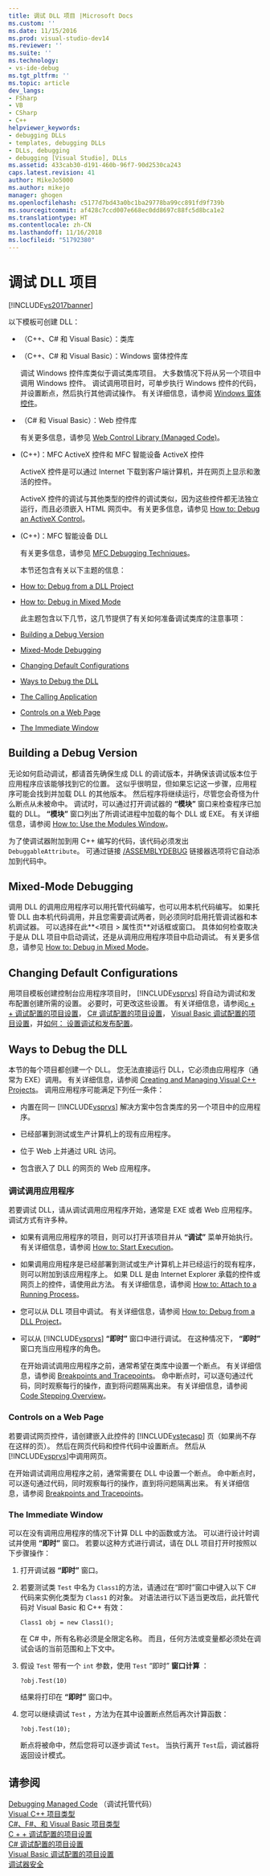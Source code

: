 ```yaml
---
title: 调试 DLL 项目 |Microsoft Docs
ms.custom: ''
ms.date: 11/15/2016
ms.prod: visual-studio-dev14
ms.reviewer: ''
ms.suite: ''
ms.technology:
- vs-ide-debug
ms.tgt_pltfrm: ''
ms.topic: article
dev_langs:
- FSharp
- VB
- CSharp
- C++
helpviewer_keywords:
- debugging DLLs
- templates, debugging DLLs
- DLLs, debugging
- debugging [Visual Studio], DLLs
ms.assetid: 433cab30-d191-460b-96f7-90d2530ca243
caps.latest.revision: 41
author: MikeJo5000
ms.author: mikejo
manager: ghogen
ms.openlocfilehash: c5177d7bd43a0bc1ba29778ba99cc891fd9f739b
ms.sourcegitcommit: af428c7ccd007e668ec0dd8697c88fc5d8bca1e2
ms.translationtype: HT
ms.contentlocale: zh-CN
ms.lasthandoff: 11/16/2018
ms.locfileid: "51792380"
---
```

# <a name="debugging-dll-projects"></a>调试 DLL 项目
[!INCLUDE[vs2017banner](../includes/vs2017banner.md)]

以下模板可创建 DLL：  
  
- （C++、C# 和 Visual Basic）：类库  
  
- （C++、C# 和 Visual Basic）：Windows 窗体控件库  
  
   调试 Windows 控件库类似于调试类库项目。 大多数情况下将从另一个项目中调用 Windows 控件。 调试调用项目时，可单步执行 Windows 控件的代码，并设置断点，然后执行其他调试操作。 有关详细信息，请参阅 [Windows 窗体控件](http://msdn.microsoft.com/library/f050de8f-4ebd-4042-94b8-edf9a1dbd52a)。  
  
- （C# 和 Visual Basic）：Web 控件库  
  
   有关更多信息，请参见 [Web Control Library (Managed Code)](../debugger/web-control-library-managed-code.md)。  
  
- (C++)：MFC ActiveX 控件和 MFC 智能设备 ActiveX 控件  
  
   ActiveX 控件是可以通过 Internet 下载到客户端计算机，并在网页上显示和激活的控件。  
  
   ActiveX 控件的调试与其他类型的控件的调试类似，因为这些控件都无法独立运行，而且必须嵌入 HTML 网页中。 有关更多信息，请参见 [How to: Debug an ActiveX Control](../debugger/how-to-debug-an-activex-control.md)。  
  
- (C++)：MFC 智能设备 DLL  
  
   有关更多信息，请参见 [MFC Debugging Techniques](../debugger/mfc-debugging-techniques.md)。  
  
  本节还包含有关以下主题的信息：  
  
- [How to: Debug from a DLL Project](../debugger/how-to-debug-from-a-dll-project.md)  
  
- [How to: Debug in Mixed Mode](../debugger/how-to-debug-in-mixed-mode.md)  
  
  此主题包含以下几节，这几节提供了有关如何准备调试类库的注意事项：  
  
- [Building a Debug Version](#vxtskdebuggingdllprojectsbuildingadebugversion)  
  
- [Mixed-Mode Debugging](#vxtskdebuggingdllprojectsmixedmodedebugging)  
  
- [Changing Default Configurations](#vxtskdebuggingdllprojectschangingdefaultconfigurations)  
  
- [Ways to Debug the DLL](#vxtskdebuggingdllprojectswaystodebugthedll)  
  
- [The Calling Application](#vxtskdebuggingdllprojectsthecallingapplication)  
  
- [Controls on a Web Page](#vxtskdebuggingdllprojectscontrolsonawebpage)  
  
- [The Immediate Window](#vxtskdebuggingdllprojectstheimmediatewindow)  
  
##  <a name="vxtskdebuggingdllprojectsbuildingadebugversion"></a> Building a Debug Version  
 无论如何启动调试，都请首先确保生成 DLL 的调试版本，并确保该调试版本位于应用程序应该能够找到它的位置。 这似乎很明显，但如果忘记这一步骤，应用程序可能会找到并加载 DLL 的其他版本。 然后程序将继续运行，尽管您会奇怪为什么断点从未被命中。 调试时，可以通过打开调试器的 **“模块”** 窗口来检查程序已加载的 DLL。 **“模块”** 窗口列出了所调试进程中加载的每个 DLL 或 EXE。 有关详细信息，请参阅 [How to: Use the Modules Window](../debugger/how-to-use-the-modules-window.md)。  
  
 为了使调试器附加到用 C++ 编写的代码，该代码必须发出 `DebuggableAttribute`。 可通过链接 [/ASSEMBLYDEBUG](http://msdn.microsoft.com/library/94443af3-470c-41d7-83a0-7434563d7982) 链接器选项将它自动添加到代码中。  
  
##  <a name="vxtskdebuggingdllprojectsmixedmodedebugging"></a> Mixed-Mode Debugging  
 调用 DLL 的调用应用程序可以用托管代码编写，也可以用本机代码编写。 如果托管 DLL 由本机代码调用，并且您需要调试两者，则必须同时启用托管调试器和本机调试器。 可以选择在此**\<项目 > 属性页**对话框或窗口。 具体如何检查取决于是从 DLL 项目中启动调试，还是从调用应用程序项目中启动调试。 有关更多信息，请参见 [How to: Debug in Mixed Mode](../debugger/how-to-debug-in-mixed-mode.md)。  
  
##  <a name="vxtskdebuggingdllprojectschangingdefaultconfigurations"></a> Changing Default Configurations  
 用项目模板创建控制台应用程序项目时， [!INCLUDE[vsprvs](../includes/vsprvs-md.md)] 将自动为调试和发布配置创建所需的设置。 必要时，可更改这些设置。 有关详细信息，请参阅[c + + 调试配置的项目设置](../debugger/project-settings-for-a-cpp-debug-configuration.md)， [C# 调试配置的项目设置](../debugger/project-settings-for-csharp-debug-configurations.md)， [Visual Basic 调试配置的项目设置](../debugger/project-settings-for-a-visual-basic-debug-configuration.md)，并[如何： 设置调试和发布配置](../debugger/how-to-set-debug-and-release-configurations.md)。  
  
##  <a name="vxtskdebuggingdllprojectswaystodebugthedll"></a> Ways to Debug the DLL  
 本节的每个项目都创建一个 DLL。 您无法直接运行 DLL，它必须由应用程序（通常为 EXE）调用。 有关详细信息，请参阅 [Creating and Managing Visual C++ Projects](http://msdn.microsoft.com/library/11003cd8-9046-4630-a189-a32bf3b88047)。 调用应用程序可能满足下列任一条件：  
  
-   内置在同一 [!INCLUDE[vsprvs](../includes/vsprvs-md.md)] 解决方案中包含类库的另一个项目中的应用程序。  
  
-   已经部署到测试或生产计算机上的现有应用程序。  
  
-   位于 Web 上并通过 URL 访问。  
  
-   包含嵌入了 DLL 的网页的 Web 应用程序。  
  
###  <a name="vxtskdebuggingdllprojectsthecallingapplication"></a> 调试调用应用程序  
 若要调试 DLL，请从调试调用应用程序开始，通常是 EXE 或者 Web 应用程序。 调试方式有许多种。  
  
- 如果有调用应用程序的项目，则可以打开该项目并从 **“调试”** 菜单开始执行。 有关详细信息，请参阅 [How to: Start Execution](http://msdn.microsoft.com/en-us/b0fe0ce5-900e-421f-a4c6-aa44ddae453c)。  
  
- 如果调用应用程序是已经部署到测试或生产计算机上并已经运行的现有程序，则可以附加到该应用程序上。 如果 DLL 是由 Internet Explorer 承载的控件或网页上的控件，请使用此方法。 有关详细信息，请参阅 [How to: Attach to a Running Process](http://msdn.microsoft.com/en-us/636d0a52-4bfd-48d2-89ad-d7b9ca4dc4f4)。  
  
- 您可以从 DLL 项目中调试。 有关详细信息，请参阅 [How to: Debug from a DLL Project](../debugger/how-to-debug-from-a-dll-project.md)。  
  
- 可以从 [!INCLUDE[vsprvs](../includes/vsprvs-md.md)] **“即时”** 窗口中进行调试。 在这种情况下， **“即时”** 窗口充当应用程序的角色。  
  
  在开始调试调用应用程序之前，通常希望在类库中设置一个断点。 有关详细信息，请参阅 [Breakpoints and Tracepoints](http://msdn.microsoft.com/en-us/fe4eedc1-71aa-4928-962f-0912c334d583)。 命中断点时，可以逐句通过代码，同时观察每行的操作，直到将问题隔离出来。 有关详细信息，请参阅 [Code Stepping Overview](http://msdn.microsoft.com/en-us/8791dac9-64d1-4bb9-b59e-8d59af1833f9)。  
  
###  <a name="vxtskdebuggingdllprojectscontrolsonawebpage"></a> Controls on a Web Page  
 若要调试网页控件，请创建嵌入此控件的 [!INCLUDE[vstecasp](../includes/vstecasp-md.md)] 页（如果尚不存在这样的页）。 然后在网页代码和控件代码中设置断点。 然后从 [!INCLUDE[vsprvs](../includes/vsprvs-md.md)]中调用网页。  
  
 在开始调试调用应用程序之前，通常需要在 DLL 中设置一个断点。 命中断点时，可以逐句通过代码，同时观察每行的操作，直到将问题隔离出来。 有关详细信息，请参阅 [Breakpoints and Tracepoints](http://msdn.microsoft.com/en-us/fe4eedc1-71aa-4928-962f-0912c334d583)。  
  
###  <a name="vxtskdebuggingdllprojectstheimmediatewindow"></a> The Immediate Window  
 可以在没有调用应用程序的情况下计算 DLL 中的函数或方法。 可以进行设计时调试并使用 **“即时”** 窗口。 若要以这种方式进行调试，请在 DLL 项目打开时按照以下步骤操作：  
  
1.  打开调试器 **“即时”** 窗口。  
  
2.  若要测试类 `Test` 中名为 `Class1`的方法，请通过在“即时”窗口中键入以下 C# 代码来实例化类型为 `Class1` 的对象。 对语法进行以下适当更改后，此托管代码对 Visual Basic 和 C++ 有效：  
  
    ```  
    Class1 obj = new Class1();  
    ```  
  
     在 C# 中，所有名称必须是全限定名称。 而且，任何方法或变量都必须处在调试会话的当前范围和上下文中。  
  
3.  假设 `Test` 带有一个 `int` 参数，使用 `Test` “即时” **窗口计算** ：  
  
    ```  
    ?obj.Test(10)  
    ```  
  
     结果将打印在 **“即时”** 窗口中。  
  
4.  您可以继续调试 `Test` ，方法为在其中设置断点然后再次计算函数：  
  
    ```  
    ?obj.Test(10);  
    ```  
  
     断点将被命中，然后您将可以逐步调试 `Test`。 当执行离开 `Test`后，调试器将返回设计模式。  
  
## <a name="see-also"></a>请参阅  
 [Debugging Managed Code](../debugger/debugging-managed-code.md) （调试托管代码）  
 [Visual C++ 项目类型](../debugger/debugging-preparation-visual-cpp-project-types.md)   
 [C#、F#、和 Visual Basic 项目类型](../debugger/debugging-preparation-csharp-f-hash-and-visual-basic-project-types.md)   
 [C + + 调试配置的项目设置](../debugger/project-settings-for-a-cpp-debug-configuration.md)   
 [C# 调试配置的项目设置](../debugger/project-settings-for-csharp-debug-configurations.md)   
 [Visual Basic 调试配置的项目设置](../debugger/project-settings-for-a-visual-basic-debug-configuration.md)   
 [调试器安全](../debugger/debugger-security.md)



